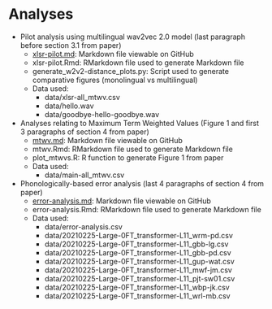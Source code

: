 # Analyses

- Pilot analysis using multilingual wav2vec 2.0 model (last paragraph before section 3.1 from paper)
  - [xlsr-pilot.md](https://github.com/fauxneticien/qbe-std_feats_eval/blob/master/analyses/xlsr-pilot.md): Markdown file viewable on GitHub
  - xlsr-pilot.Rmd: RMarkdown file used to generate Markdown file
  - generate_w2v2-distance_plots.py: Script used to generate comparative figures (monolingual vs multilingual)
  - Data used:
    - data/xlsr-all_mtwv.csv
    - data/hello.wav
    - data/goodbye-hello-goodbye.wav
- Analyses relating to Maximum Term Weighted Values (Figure 1 and first 3 paragraphs of section 4 from paper)
  - [mtwv.md](https://github.com/fauxneticien/qbe-std_feats_eval/blob/master/analyses/mtwv.md): Markdown file viewable on GitHub
  - mtwv.Rmd: RMarkdown file used to generate Markdown file
  - plot_mtwvs.R: R function to generate Figure 1 from paper
  - Data used:
    - data/main-all_mtwv.csv
- Phonologically-based error analysis (last 4 paragraphs of section 4 from paper)
  - [error-analysis.md](https://github.com/fauxneticien/qbe-std_feats_eval/blob/master/analyses/error-analysis.md): Markdown file viewable on GitHub
  - error-analysis.Rmd: RMarkdown file used to generate Markdown file
  - Data used:
    - data/error-analysis.csv
    - data/20210225-Large-0FT_transformer-L11_wrm-pd.csv
    - data/20210225-Large-0FT_transformer-L11_gbb-lg.csv
    - data/20210225-Large-0FT_transformer-L11_gbb-pd.csv
    - data/20210225-Large-0FT_transformer-L11_gup-wat.csv
    - data/20210225-Large-0FT_transformer-L11_mwf-jm.csv
    - data/20210225-Large-0FT_transformer-L11_pjt-sw01.csv
    - data/20210225-Large-0FT_transformer-L11_wbp-jk.csv
    - data/20210225-Large-0FT_transformer-L11_wrl-mb.csv
